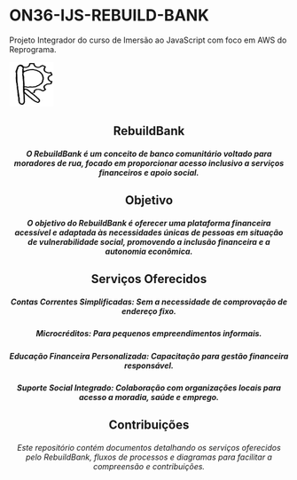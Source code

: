 # ON36-IJS-REBUILD-BANK
 Projeto Integrador do curso de Imersão ao JavaScript com foco em AWS do Reprograma.

 <p><a align="center"><img src="https://github.com/lrolivera/ON36-IJS-REBUILD-BANK/blob/main/rebuild-bank-png.png" width="80" height="80"</a> </p>
  
## RebuildBank
##### O RebuildBank é um conceito de banco comunitário voltado para moradores de rua, focado em proporcionar acesso inclusivo a serviços financeiros e apoio social.

## Objetivo
##### O objetivo do RebuildBank é oferecer uma plataforma financeira acessível e adaptada às necessidades únicas de pessoas em situação de vulnerabilidade social, promovendo a inclusão financeira e a autonomia econômica.

## Serviços Oferecidos
##### Contas Correntes Simplificadas: Sem a necessidade de comprovação de endereço fixo.
##### Microcréditos: Para pequenos empreendimentos informais.
##### Educação Financeira Personalizada: Capacitação para gestão financeira responsável.
##### Suporte Social Integrado: Colaboração com organizações locais para acesso a moradia, saúde e emprego.

## Contribuições
###### Este repositório contém documentos detalhando os serviços oferecidos pelo RebuildBank, fluxos de processos e diagramas para facilitar a compreensão e contribuições.
